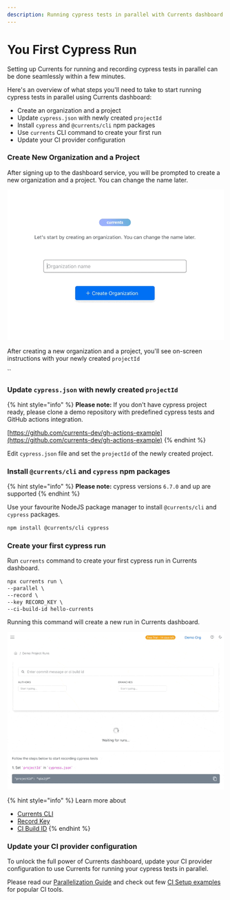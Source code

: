 ```yaml
---
description: Running cypress tests in parallel with Currents dashboard
---
```


# You First Cypress Run

Setting up Currents for running and recording cypress tests in parallel can be done seamlessly within a few minutes.

Here's an overview of what steps you'll need to take to start running cypress tests in parallel using Currents dashboard:

* Create an organization and a project
* Update `cypress.json` with newly created `projectId`
* Install `cypress` and `@currents/cli` npm packages
* Use `currents`  CLI command to create your first run
* Update your CI provider configuration

### Create New Organization and a Project

After signing up to the dashboard service, you will be prompted to create a new organization and a project. You can change the name later.

![Creating Organization and Project in Currents dashboard](../.gitbook/assets/currents-create-org.gif)

After creating a new organization and a project, you'll see on-screen instructions with your newly created  `projectId`

``

### Update `cypress.json` with newly created `projectId`&#x20;

{% hint style="info" %}
**Please note:** If you don't have cypress project ready, please clone a demo repository with predefined cypress tests and GitHub actions integration.

[https://github.com/currents-dev/gh-actions-example](https://github.com/currents-dev/gh-actions-example)
{% endhint %}

Edit `cypress.json` file and set the `projectId` of the newly created project.



### Install `@currents/cli` and `cypress` npm packages

{% hint style="info" %}
**Please note:** cypress versions `6.7.0` and up are supported
{% endhint %}

Use your favourite NodeJS package manager to install `@currents/cli` and `cypress` packages.&#x20;

```bash
npm install @currents/cli cypress
```



### Create your first cypress run

Run `currents` command to create your first cypress run in Currents dashboard.

```
npx currents run \
--parallel \
--record \
--key RECORD_KEY \
--ci-build-id hello-currents
```

Running this command will create a new run in Currents dashboard.

![Creating first cypress run with Currents dashboard](../.gitbook/assets/cypress-first-run.gif)

{% hint style="info" %}
Learn more about

* [Currents CLI](../concepts/currents-cli.md)
* [Record Key](../concepts/record-key.md)
* [CI Build ID](../concepts/cypress-ci-build-id.md)
{% endhint %}

### Update your CI provider configuration

To unlock the full power of Currents dashboard, update your CI provider configuration to use Currents for running your cypress tests in parallel.&#x20;

Please read our [Parallelization Guide](../concepts/parallelization.md) and check out few [CI Setup examples](broken-reference) for popular CI tools.
